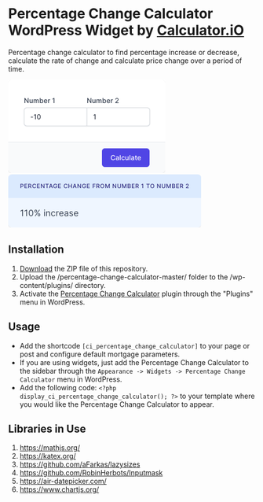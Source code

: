 # Percentage Change Calculator WordPress Widget by [Calculator.iO](https://www.calculator.io/ "Calculator.iO Homepage")

Percentage change calculator to find percentage increase or decrease, calculate the rate of change and calculate price change over a period of time.

![Percentage Change Calculator Input Form](/assets/images/screenshot-1.png "Percentage Change Calculator Input Form")
![Percentage Change Calculator Calculation Results](/assets/images/screenshot-2.png "Percentage Change Calculator Calculation Results")

## Installation

1. [Download](https://github.com/pub-calculator-io/age-calculator/archive/refs/heads/master.zip) the ZIP file of this repository.
2. Upload the /percentage-change-calculator-master/ folder to the /wp-content/plugins/ directory.
3. Activate the [Percentage Change Calculator](https://www.calculator.io/percentage-change-calculator/ "Percentage Change Calculator Homepage") plugin through the "Plugins" menu in WordPress.

## Usage
* Add the shortcode `[ci_percentage_change_calculator]` to your page or post and configure default mortgage parameters.
* If you are using widgets, just add the Percentage Change Calculator to the sidebar through the `Appearance -> Widgets -> Percentage Change Calculator` menu in WordPress.
* Add the following code: `<?php display_ci_percentage_change_calculator(); ?>` to your template where you would like the Percentage Change Calculator to appear.

## Libraries in Use
1. https://mathjs.org/
2. https://katex.org/
3. https://github.com/aFarkas/lazysizes
4. https://github.com/RobinHerbots/Inputmask
5. https://air-datepicker.com/
6. https://www.chartjs.org/
